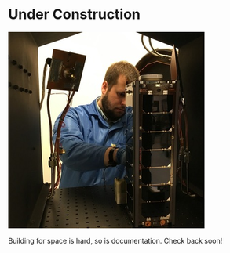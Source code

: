 # Under Construction

<img src="/assets/jpl_tvac.jpg" alt="jpl_tvac" class="center" />

Building for space is hard, so is documentation.
Check back soon!
